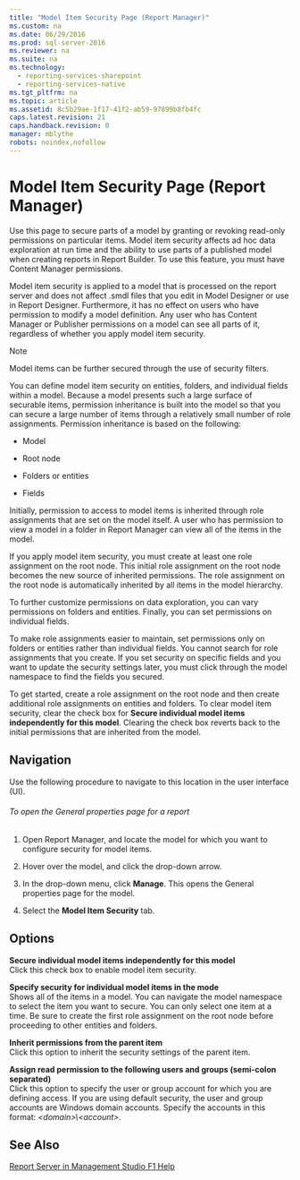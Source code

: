 ```yaml
---
title: "Model Item Security Page (Report Manager)"
ms.custom: na
ms.date: 06/29/2016
ms.prod: sql-server-2016
ms.reviewer: na
ms.suite: na
ms.technology: 
  - reporting-services-sharepoint
  - reporting-services-native
ms.tgt_pltfrm: na
ms.topic: article
ms.assetid: 8c5b29ae-1f17-41f2-ab59-97899b8fb4fc
caps.latest.revision: 21
caps.handback.revision: 0
manager: mblythe
robots: noindex,nofollow
---
```

# Model Item Security Page (Report Manager)
Use this page to secure parts of a model by granting or revoking read-only permissions on particular items. Model item security affects ad hoc data exploration at run time and the ability to use parts of a published model when creating reports in Report Builder. To use this feature, you must have Content Manager permissions.  
  
 Model item security is applied to a model that is processed on the report server and does not affect .smdl files that you edit in Model Designer or use in Report Designer. Furthermore, it has no effect on users who have permission to modify a model definition. Any user who has Content Manager or Publisher permissions on a model can see all parts of it, regardless of whether you apply model item security.  
  
> [!NOTE]  
>  Model items can be further secured through the use of security filters.  
  
 You can define model item security on entities, folders, and individual fields within a model. Because a model presents such a large surface of securable items, permission inheritance is built into the model so that you can secure a large number of items through a relatively small number of role assignments. Permission inheritance is based on the following:  
  
-   Model  
  
-   Root node  
  
-   Folders or entities  
  
-   Fields  
  
 Initially, permission to access to model items is inherited through role assignments that are set on the model itself. A user who has permission to view a model in a folder in Report Manager can view all of the items in the model.  
  
 If you apply model item security, you must create at least one role assignment on the root node. This initial role assignment on the root node becomes the new source of inherited permissions. The role assignment on the root node is automatically inherited by all items in the model hierarchy.  
  
 To further customize permissions on data exploration, you can vary permissions on folders and entities. Finally, you can set permissions on individual fields.  
  
 To make role assignments easier to maintain, set permissions only on folders or entities rather than individual fields. You cannot search for role assignments that you create. If you set security on specific fields and you want to update the security settings later, you must click through the model namespace to find the fields you secured.  
  
 To get started, create a role assignment on the root node and then create additional role assignments on entities and folders. To clear model item security, clear the check box for **Secure individual model items independently for this model**. Clearing the check box reverts back to the initial permissions that are inherited from the model.  
  
## Navigation  
 Use the following procedure to navigate to this location in the user interface (UI).  
  
###### To open the General properties page for a report  
  
1.  Open Report Manager, and locate the model for which you want to configure security for model items.  
  
2.  Hover over the model, and click the drop-down arrow.  
  
3.  In the drop-down menu, click **Manage**. This opens the General properties page for the model.  
  
4.  Select the **Model Item Security** tab.  
  
## Options  
 **Secure individual model items independently for this model**  
 Click this check box to enable model item security.  
  
 **Specify security for individual model items in the mode**  
 Shows all of the items in a model. You can navigate the model namespace to select the item you want to secure. You can only select one item at a time. Be sure to create the first role assignment on the root node before proceeding to other entities and folders.  
  
 **Inherit permissions from the parent item**  
 Click this option to inherit the security settings of the parent item.  
  
 **Assign read permission to the following users and groups (semi-colon separated)**  
 Click this option to specify the user or group account for which you are defining access. If you are using default security, the user and group accounts are Windows domain accounts. Specify the accounts in this format: *<domain\>\\<account\>*.  
  
## See Also  
 [Report Server in Management Studio F1 Help](../../Topics/TopicNameNotContainA/Report-Server-in-Management-Studio-F1-Help.md)